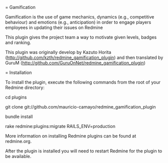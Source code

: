 = Gamification

Gamification is the use of game mechanics, dynamics (e.g., competitive behaviour) and emotions (e.g., anticipation) in order to engage players employees in updating their issues on Redmine

This plugin gives the project team a way to motivate given levels, badges and ranking.

This plugin was originally develop by Kazuto Horita (http://github.com/kzth/redmine_gamification_plugin) and then translated by GuruM (http://github.com/GuruOnNet/redmine_gamification_plugin)

= Installation

To install the plugin, execute the following commands from the root of your Redmine directory:

cd plugins  

git clone git://github.com/mauricio-camayo/redmine_gamification_plugin

bundle install  

rake redmine:plugins:migrate RAILS_ENV=production


More information on installing Redmine plugins can be found at redmine.org.

After the plugin is installed you will need to restart Redmine for the plugin to be available.